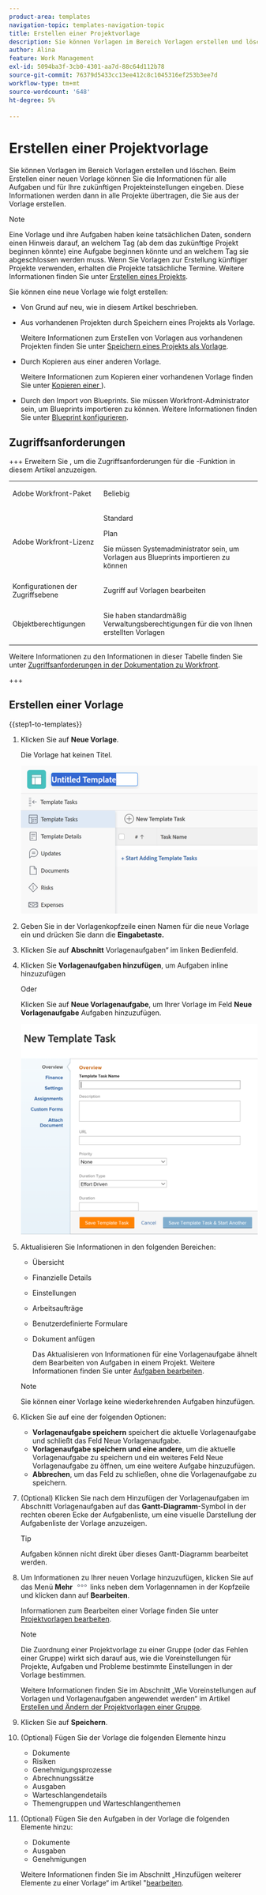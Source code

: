 ```yaml
---
product-area: templates
navigation-topic: templates-navigation-topic
title: Erstellen einer Projektvorlage
description: Sie können Vorlagen im Bereich Vorlagen erstellen und löschen. Beim Erstellen einer neuen Vorlage können Sie die Informationen für alle Aufgaben und für Ihre zukünftigen Projekteinstellungen eingeben. Diese Informationen werden dann in alle Projekte übertragen, die Sie aus der Vorlage erstellen.
author: Alina
feature: Work Management
exl-id: 5094ba3f-3cb0-4301-aa7d-88c64d112b78
source-git-commit: 76379d5433cc13ee412c8c1045316ef253b3ee7d
workflow-type: tm+mt
source-wordcount: '648'
ht-degree: 5%

---
```


# Erstellen einer Projektvorlage

<!-- Audited: 10/2025 -->

Sie können Vorlagen im Bereich Vorlagen erstellen und löschen. Beim Erstellen einer neuen Vorlage können Sie die Informationen für alle Aufgaben und für Ihre zukünftigen Projekteinstellungen eingeben. Diese Informationen werden dann in alle Projekte übertragen, die Sie aus der Vorlage erstellen.

>[!NOTE]
>
>Eine Vorlage und ihre Aufgaben haben keine tatsächlichen Daten, sondern einen Hinweis darauf, an welchem Tag (ab dem das zukünftige Projekt beginnen könnte) eine Aufgabe beginnen könnte und an welchem Tag sie abgeschlossen werden muss. Wenn Sie Vorlagen zur Erstellung künftiger Projekte verwenden, erhalten die Projekte tatsächliche Termine. Weitere Informationen finden Sie unter [Erstellen eines Projekts](../create-projects/create-project.md).


Sie können eine neue Vorlage wie folgt erstellen:

* Von Grund auf neu, wie in diesem Artikel beschrieben.
* Aus vorhandenen Projekten durch Speichern eines Projekts als Vorlage.

  Weitere Informationen zum Erstellen von Vorlagen aus vorhandenen Projekten finden Sie unter [Speichern eines Projekts als Vorlage](../../../manage-work/projects/manage-projects/save-project-as-template.md).

* Durch Kopieren aus einer anderen Vorlage.

  Weitere Informationen zum Kopieren einer vorhandenen Vorlage finden Sie unter [Kopieren einer &#x200B;](../../../manage-work/projects/create-and-manage-templates/copy-template.md)).

* Durch den Import von Blueprints. Sie müssen Workfront-Administrator sein, um Blueprints importieren zu können. Weitere Informationen finden Sie unter [Blueprint konfigurieren](../../../administration-and-setup/blueprints/configure-template-package.md).

## Zugriffsanforderungen

+++ Erweitern Sie , um die Zugriffsanforderungen für die -Funktion in diesem Artikel anzuzeigen.

<table style="table-layout:auto"> 
 <col> 
 <col> 
 <tbody> 
  <tr> 
   <td role="rowheader">Adobe Workfront-Paket</td> 
   <td> <p>Beliebig</p> </td> 
  </tr> 
  <tr> 
   <td role="rowheader">Adobe Workfront-Lizenz</td> 
   <td> <p>Standard </p><p>Plan</p> <p>Sie müssen Systemadministrator sein, um Vorlagen aus Blueprints importieren zu können</p> </td> 
  </tr> 
  <tr> 
   <td role="rowheader">Konfigurationen der Zugriffsebene</td> 
   <td> <p>Zugriff auf Vorlagen bearbeiten</p> </td> 
  </tr> 
  <tr> 
   <td role="rowheader">Objektberechtigungen</td> 
   <td> <p>Sie haben standardmäßig Verwaltungsberechtigungen für die von Ihnen erstellten Vorlagen</p>  </td> 
  </tr> 
 </tbody> 
</table>

Weitere Informationen zu den Informationen in dieser Tabelle finden Sie unter [Zugriffsanforderungen in der Dokumentation zu Workfront](/help/quicksilver/administration-and-setup/add-users/access-levels-and-object-permissions/access-level-requirements-in-documentation.md).

+++

<!--Old:
<table style="table-layout:auto"> 
 <col> 
 <col> 
 <tbody> 
  <tr> 
   <td role="rowheader">Adobe Workfront plan</td> 
   <td> <p>Any</p> </td> 
  </tr> 
  <tr> 
   <td role="rowheader">Adobe Workfront license</td> 
   <td> <p>New: Standard </p><p>Or </p><p>Current: Plan </p> <p data-mc-conditions="QuicksilverOrClassic.Quicksilver">You must be a system administrator to import templates from Blueprints</p> </td> 
  </tr> 
  <tr> 
   <td role="rowheader">Access level configurations*</td> 
   <td> <p>Edit access to Templates</p> </td> 
  </tr> 
  <tr> 
   <td role="rowheader">Object permissions</td> 
   <td> <p>You have Manage permissions to the templates you create, by default</p>  </td> 
  </tr> 
 </tbody> 
</table>-->

## Erstellen einer Vorlage

{{step1-to-templates}}

1. Klicken Sie auf **Neue Vorlage**.

   Die Vorlage hat keinen Titel.

   ![Neue Vorlage](assets/create-template-nwe-2022-350x102.png)

1. Geben Sie in der Vorlagenkopfzeile einen Namen für die neue Vorlage ein und drücken Sie dann die **Eingabetaste.**
1. Klicken Sie auf **Abschnitt** Vorlagenaufgaben“ im linken Bedienfeld.
1. Klicken Sie **Vorlagenaufgaben hinzufügen**, um Aufgaben inline hinzuzufügen

   Oder

   Klicken Sie auf **Neue Vorlagenaufgabe**, um Ihrer Vorlage im Feld **Neue Vorlagenaufgabe** Aufgaben hinzuzufügen.

   ![Feld „Neue Vorlagenaufgabe“](assets/new-template-task-box.png)

1. Aktualisieren Sie Informationen in den folgenden Bereichen:

   * Übersicht
   * Finanzielle Details
   * Einstellungen
   * Arbeitsaufträge
   * Benutzerdefinierte Formulare
   * Dokument anfügen

     Das Aktualisieren von Informationen für eine Vorlagenaufgabe ähnelt dem Bearbeiten von Aufgaben in einem Projekt. Weitere Informationen finden Sie unter [Aufgaben bearbeiten](/help/quicksilver/manage-work/tasks/manage-tasks/edit-tasks.md).

   >[!NOTE]
   >
   >Sie können einer Vorlage keine wiederkehrenden Aufgaben hinzufügen.

1. Klicken Sie auf eine der folgenden Optionen:

   * **Vorlagenaufgabe speichern** speichert die aktuelle Vorlagenaufgabe und schließt das Feld Neue Vorlagenaufgabe.
   * **Vorlagenaufgabe speichern und eine andere**, um die aktuelle Vorlagenaufgabe zu speichern und ein weiteres Feld Neue Vorlagenaufgabe zu öffnen, um eine weitere Aufgabe hinzuzufügen.
   * **Abbrechen**, um das Feld zu schließen, ohne die Vorlagenaufgabe zu speichern.
1. (Optional) Klicken Sie nach dem Hinzufügen der Vorlagenaufgaben im Abschnitt Vorlagenaufgaben auf das **Gantt-Diagramm**-Symbol in der rechten oberen Ecke der Aufgabenliste, um eine visuelle Darstellung der Aufgabenliste der Vorlage anzuzeigen.

   >[!TIP]
   >
   >Aufgaben können nicht direkt über dieses Gantt-Diagramm bearbeitet werden.

1. Um Informationen zu Ihrer neuen Vorlage hinzuzufügen, klicken Sie auf das Menü **Mehr** ![Mehr](assets/more-icon.png) links neben dem Vorlagennamen in der Kopfzeile und klicken dann auf **Bearbeiten**.

   Informationen zum Bearbeiten einer Vorlage finden Sie unter [Projektvorlagen bearbeiten](../../../manage-work/projects/create-and-manage-templates/edit-templates.md).

   >[!NOTE]
   >
   >   Die Zuordnung einer Projektvorlage zu einer Gruppe (oder das Fehlen einer Gruppe) wirkt sich darauf aus, wie die Voreinstellungen für Projekte, Aufgaben und Probleme bestimmte Einstellungen in der Vorlage bestimmen.
   >
   >Weitere Informationen finden Sie im Abschnitt „Wie Voreinstellungen auf Vorlagen und Vorlagenaufgaben angewendet werden“ im Artikel [Erstellen und Ändern der Projektvorlagen einer Gruppe](../../../administration-and-setup/manage-groups/work-with-group-objects/create-and-modify-a-groups-templates.md).

1. Klicken Sie auf **Speichern**.
1. (Optional) Fügen Sie der Vorlage die folgenden Elemente hinzu

   * Dokumente
   * Risiken
   * Genehmigungsprozesse
   * Abrechnungssätze
   * Ausgaben
   * Warteschlangendetails
   * Themengruppen und Warteschlangenthemen

1. (Optional) Fügen Sie den Aufgaben in der Vorlage die folgenden Elemente hinzu:

   * Dokumente
   * Ausgaben
   * Genehmigungen

   Weitere Informationen finden Sie im Abschnitt „Hinzufügen weiterer Elemente zu einer Vorlage“ im Artikel &quot;[&#x200B; bearbeiten](../../../manage-work/projects/create-and-manage-templates/edit-templates.md).




